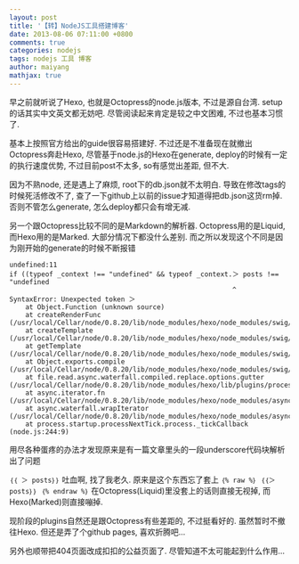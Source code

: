 ```yaml
---
layout: post
title: '【转】NodeJS工具搭建博客'
date: 2013-08-06 07:11:00 +0800
comments: true
categories: nodejs
tags: nodejs 工具 博客
author: maiyang
mathjax: true
---
```



早之前就听说了Hexo, 也就是Octopress的node.js版本, 不过是源自台湾. setup的话其实中文英文都无妨吧. 尽管阅读起来肯定是较之中文困难, 不过也基本习惯了.

基本上按照官方给出的guide很容易搭建好. 不过还是不准备现在就撤出Octopress奔赴Hexo, 尽管基于node.js的Hexo在generate, deploy的时候有一定的执行速度优势, 不过目前post不太多, so有感觉出差距, 但不大.

因为不熟node, 还是遇上了麻烦, root下的db.json就不太明白. 导致在修改tags的时候死活修改不了, 查了一下github上以前的issue才知道得把db.json这货rm掉. 否则不管怎么generate, 怎么deploy都只会有增无减.

另一个跟Octopress比较不同的是Markdown的解析器. Octopress用的是Liquid, 而Hexo用的是Marked. 大部分情况下都没什么差别. 而之所以发现这个不同是因为刚开始的generate的时候不断报错

<!--more-->

```
undefined:11
if ((typeof _context !== "undefined" && typeof _context.＞ posts !== "undefined
                                                        ^
SyntaxError: Unexpected token ＞
    at Object.Function (unknown source)
    at createRenderFunc (/usr/local/Cellar/node/0.8.20/lib/node_modules/hexo/node_modules/swig/lib/swig.js:44:10)
    at createTemplate (/usr/local/Cellar/node/0.8.20/lib/node_modules/hexo/node_modules/swig/lib/swig.js:96:14)
    at getTemplate (/usr/local/Cellar/node/0.8.20/lib/node_modules/hexo/node_modules/swig/lib/swig.js:124:20)
    at Object.exports.compile (/usr/local/Cellar/node/0.8.20/lib/node_modules/hexo/node_modules/swig/lib/swig.js:186:14)
    at file.read.async.waterfall.compiled.replace.options.gutter (/usr/local/Cellar/node/0.8.20/lib/node_modules/hexo/lib/plugins/processor/index.js:128:27)
    at async.iterator.fn (/usr/local/Cellar/node/0.8.20/lib/node_modules/hexo/node_modules/async/lib/async.js:573:34)
    at async.waterfall.wrapIterator (/usr/local/Cellar/node/0.8.20/lib/node_modules/hexo/node_modules/async/lib/async.js:489:34)
    at process.startup.processNextTick.process._tickCallback (node.js:244:9)
```
用尽各种蛋疼的办法才发现原来是有一篇文章里头的一段underscore代码块解析出了问题

`｛｛ ＞ posts｝｝` 吐血啊, 找了我老久. 原来是这个东西忘了套上 
`｛% raw %｝ ｛｛＞ posts｝｝ ｛% endraw %｝`
在Octopress(Liquid)里没套上的话则直接无视掉, 而Hexo(Marked)则直接嘣掉.

现阶段的plugins自然还是跟Octopress有些差距的, 不过挺看好的. 虽然暂时不撤往Hexo. 但还是弄了个github pages, 喜欢折腾吧...

另外也顺带把404页面改成扣扣的公益页面了. 尽管知道不太可能起到什么作用...